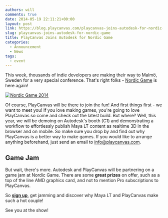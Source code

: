 ```yaml
---
authors: will
comments: true
date: 2014-05-19 22:11:21+00:00
layout: post
link: https://blog.playcanvas.com/playcanvas-joins-autodesk-for-nordic-game/
slug: playcanvas-joins-autodesk-for-nordic-game
title: PlayCanvas Joins Autodesk for Nordic Game
categories:
  - Announcement
  - News
tags:
  - event
---
```


This week, thousands of indie developers are making their way to Malmö, Sweden for a very special conference. That's right folks - [Nordic Game](https://nordicgame.com/) is here again!

[![Nordic Game 2014](/img/nordic-game-2014.png)](/img/nordic-game-2014.png)

Of course, PlayCanvas will be there to join the fun! And first things first - we want to meet you! If you love making games, you're going to love PlayCanvas so come and check out the latest build. But where? Well, this year, we will be demoing on Autodesk's booth (C1) and demonstrating a workflow to effortlessly publish Maya LT content as realtime 3D in the browser and on mobile. So make sure you drop by and find out why PlayCanvas is a better way to make games. If you would like to arrange anything beforehand, just send an email to [info@playcanvas.com](mailto:info@playcanvas.com).

## Game Jam

But wait, there's more. Autodesk and PlayCanvas will be partnering on a game jam at Nordic Game. There are some **great prizes** on offer, such as a top of the line AMD graphics card, and not to mention Pro subscriptions to PlayCanvas.

So **[sign up](http://autode.sk/play_malmojammo)**, get jamming and discover why Maya LT and PlayCanvas make such a hot couple!

See you at the show!
